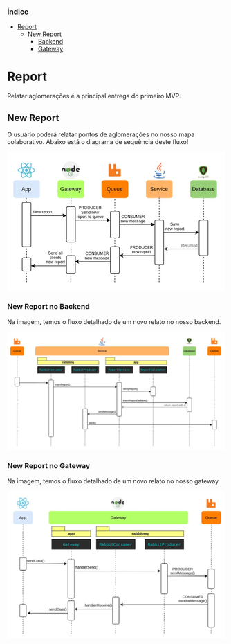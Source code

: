 ### Índice
* [Report](#report)
    * [New Report](#new_report)
         * [Backend](#new_report_backend)
         * [Gateway](#new_report_gateway)




# Report <a name="report"></a>

Relatar aglomerações é a principal entrega do primeiro MVP.

## New Report <a name="new_report"></a>

O usuário poderá relatar pontos de aglomerações no nosso mapa colaborativo. Abaixo está o diagrama de sequência deste fluxo!

![sequencia new report macro](https://github.com/TCC-Senac-Brunno-Eduardo/docs/blob/master/Diagramas/diagrama%20sequencia%20geral.jpg)

### New Report no Backend <a name="new_report_backend"></a>

Na imagem, temos o fluxo detalhado de um novo relato no nosso backend.

![sequencia new report macro](https://github.com/TCC-Senac-Brunno-Eduardo/docs/blob/master/Diagramas/new%20report%20backend.jpg)

### New Report no Gateway <a name="new_report_gateway"></a>

Na imagem, temos o fluxo detalhado de um novo relato no nosso gateway.

![sequencia new report macro](https://github.com/TCC-Senac-Brunno-Eduardo/docs/blob/master/Diagramas/new%20report%20gateway.jpg)
